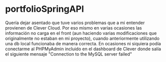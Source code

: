 # portfolioSpringAPI
Quería dejar asentado que tuve varios problemas que a mi entender provienen de Clever Cloud. Por eso mismo en varias ocasiones las información no carga en el front (aun haciendo varias modificaciones que originalmente no estaban en mi proyecto), cuando anteriormente utilizando una db local funcionaba de manera correcta. En ocasiones ni siquiera podía conectarme al PHPMyAdmin incluido en el dashboard de Clever donde salía el siguiente mensaje "Connection to the MySQL server failed"
